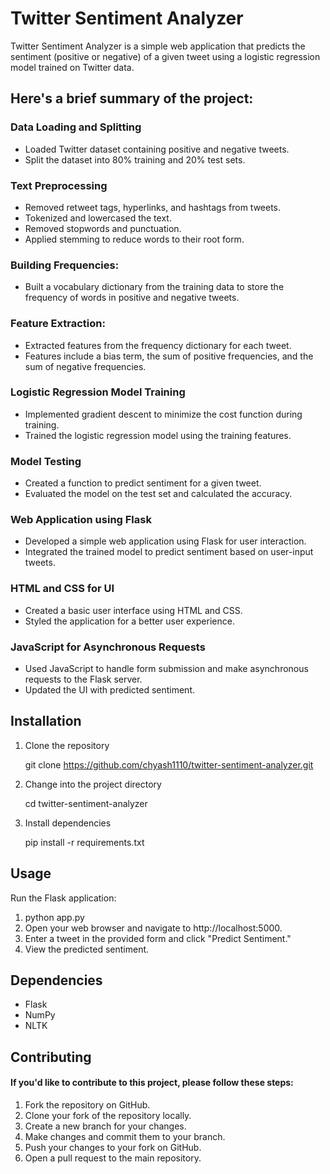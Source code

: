 # Twitter Sentiment Analyzer

Twitter Sentiment Analyzer is a simple web application that predicts the sentiment (positive or negative) of a given tweet using a logistic regression model trained on Twitter data.

## Here's a brief summary of the project:

### Data Loading and Splitting
- Loaded Twitter dataset containing positive and negative tweets.
- Split the dataset into 80% training and 20% test sets.

### Text Preprocessing
- Removed retweet tags, hyperlinks, and hashtags from tweets.
- Tokenized and lowercased the text.
- Removed stopwords and punctuation.
- Applied stemming to reduce words to their root form.

### Building Frequencies:
- Built a vocabulary dictionary from the training data to store the frequency of words in positive and negative tweets.

### Feature Extraction:
- Extracted features from the frequency dictionary for each tweet.
- Features include a bias term, the sum of positive frequencies, and the sum of negative frequencies.

### Logistic Regression Model Training
- Implemented gradient descent to minimize the cost function during training.
- Trained the logistic regression model using the training features.

### Model Testing
- Created a function to predict sentiment for a given tweet.
- Evaluated the model on the test set and calculated the accuracy.

### Web Application using Flask
- Developed a simple web application using Flask for user interaction.
- Integrated the trained model to predict sentiment based on user-input tweets.

### HTML and CSS for UI
- Created a basic user interface using HTML and CSS.
- Styled the application for a better user experience.

### JavaScript for Asynchronous Requests
- Used JavaScript to handle form submission and make asynchronous requests to the Flask server.
- Updated the UI with predicted sentiment.


## Installation

1. Clone the repository
   
   git clone https://github.com/chyash1110/twitter-sentiment-analyzer.git

2. Change into the project directory

   cd twitter-sentiment-analyzer

3. Install dependencies

   pip install -r requirements.txt

## Usage

Run the Flask application:

1. python app.py
2. Open your web browser and navigate to http://localhost:5000.
3. Enter a tweet in the provided form and click "Predict Sentiment."
4. View the predicted sentiment.

## Dependencies
- Flask
- NumPy
- NLTK

## Contributing

#### If you'd like to contribute to this project, please follow these steps:

1. Fork the repository on GitHub.
2. Clone your fork of the repository locally.
3. Create a new branch for your changes.
4. Make changes and commit them to your branch.
5. Push your changes to your fork on GitHub.
6. Open a pull request to the main repository.
